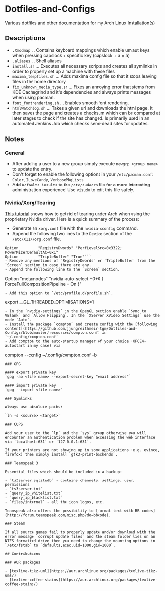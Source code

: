 # Dotfiles-and-Configs
Various dotfiles and other documentation for my Arch Linux Installation(s)

## Descriptions

- `.Xmodmap` ... Contains keyboard mappings which enable umlaut keys when pressing capslock + specific key (capslock + a = ä)
- `.aliases` ... Shell aliases
- `install.sh` ... Executes all necessary scripts and creates all symlinks in order to properly set up a machine with these files
- `maxima_tempfiles.sh` ... Adds maxima config file so that it stops leaving files in the home directory
- `fix_unknown_media_type.sh` ... Fixes an annoying error that stems from KDE Cachegrind and it's dependencies and always prints messages when using pacman.
- `font_fontrendering.sh` ... Enables smooth font rendering.
- `htmlWatchdog.sh` ... Takes a given url and downloads the html page. It then saves the page and creates a checksum which can be compared at later stages to check if the site has changed. Is primarily used in an automated Jenkins Job which checks semi-dead sites for updates.

## Notes

### General

- After adding a user to a new group simply execute `newgrp <group name>` to update the entry.
- Don't forget to enable the following options in your `/etc/pacman.conf`: `Color`, `ILoveCandy`, `VerbosePkgLists`
- Add `Defaults insults` to the `/etc/sudoers` file for a more interesting administration experience! Use `visudo` to edit this file safely.

### Nvidia/Xorg/Tearing

[This tutorial](https://www.gloriouseggroll.tv/2016-arch-linux-nvidia-get-rid-of-screen-tearing-and-stuttering/) shows how to get rid of tearing under Arch when using the proprietary Nvidia driver. Here is a quick summary of the process:

- Generate an `xorg.conf` file with the `nvidia-xconfig` command.
- Append the following two lines to the `Device` section of the `/etc/X11/xorg.conf` file.
```
Option         "RegistryDwords" "PerfLevelSrc=0x3322; PowerMizerDefaultAC=0x1"
Option         "TripleBuffer" "True"```
- Remove any mentions of `RegistryDwords` or `TripleBuffer` from the `Screen` section in case there are any.
- Append the following line to the `Screen` section.
```
Option "metamodes" "nvidia-auto-select +0+0 { ForceFullCompositionPipeline = On }"
```
- Add this option to `/etc/profile.d/profile.sh`.
```
export __GL_THREADED_OPTIMISATIONS=1
```
- In the `nvidia-settings` in the OpenGL section enable `Sync to VBlank` and `Allow Flipping`. In the `XServer XVideo Settings` use the mode `Auto`.
- Install the package `compton` and create config with the [following content](https://github.com/jjungreithmeir-tgm/Dotfiles-and-Configs/blob/master/resources/compton.conf) in `~/.config/compton.conf`
- Add compton to the auto-startup manager of your choice (XFCE4-autostart in my case) via
```
compton --config ~/.config/compton.conf -b
```
### GPG

#### export private key
`gpg -ao <file name> --export-secret-key "email address"`

#### import private key
`gpg --import <file name>`

### Symlinks

Always use absolute paths!

`ln -s <source> <target>`

### CUPS

Add your user to the `lp` and the `sys` group otherwise you will encounter an authentication problem when accessing the web interface via `localhost:631` or `127.0.0.1:631`.

If your printers are not showing up in some applications (e.g. evince, firefox) then simply install `gtk3-print-backends`.

### Teamspeak 3

Essential files which should be included in a backup:

- `ts3server.sqlitedb` - contains channels, settings, user, permissions
- `ts3server.ini`
- `query_ip_whitelist.txt`
- `query_ip_blacklist.txt`
- `files/internal` - all the icon logos, etc.

Teamspeak also offers the possibility to [format text with BB codes](http://forum.teamspeak.com/misc.php?do=bbcode).

### Steam

If all source games fail to properly update and/or download with the error message `corrupt update files` and the steam folder lies on an NTFS formatted drive then you need to change the mounting options in `/etc/fstab` to `defaults,exec,uid=1000,gid=1000`.

## Contributions

### AUR packages

- [texlive-tikz-uml](https://aur.archlinux.org/packages/texlive-tikz-uml/)
- [texlive-coffee-stains](https://aur.archlinux.org/packages/texlive-coffee-stains/)

